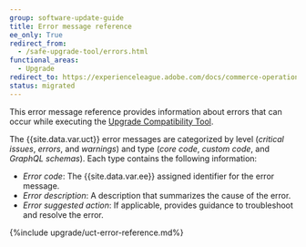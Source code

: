 ```yaml
---
group: software-update-guide
title: Error message reference
ee_only: True
redirect_from:
  - /safe-upgrade-tool/errors.html
functional_areas:
  - Upgrade
redirect_to: https://experienceleague.adobe.com/docs/commerce-operations/upgrade-guide/upgrade-compatibility-tool/error-messages.html
status: migrated
---
```


This error message reference provides information about errors that can occur while executing the [Upgrade Compatibility Tool](https://experienceleague.adobe.com/docs/commerce-operations/upgrade-guide/upgrade-compatibility-tool/overview.html).

The {{site.data.var.uct}} error messages are categorized by level (*critical issues*, *errors*, and *warnings*) and type  (*core code*, *custom code*, and *GraphQL schemas*). Each type contains the following information:

*  *Error code*:  The {{site.data.var.ee}} assigned identifier for the error message.
*  *Error description*:  A description that summarizes the cause of the error.
*  *Error suggested action*:  If applicable, provides guidance to troubleshoot and resolve the error.

{%include upgrade/uct-error-reference.md%}
